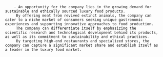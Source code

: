 		- An opportunity for the company lies in the growing demand for sustainable and ethically sourced luxury food products.
		 By offering meat from revived extinct animals, the company can cater to a niche market of consumers seeking unique gastronomic experiences and supporting innovative approaches to food production.
		 The company can differentiate itself by emphasizing the scientific research and technological development behind its products, as well as its commitment to sustainability and ethical practices.
		 By targeting high-end restaurants and specialized stores, the company can capture a significant market share and establish itself as a leader in the luxury food market.


